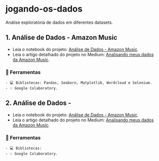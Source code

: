 # jogando-os-dados
Análise exploratória de dados em diferentes datasets.

## 1. Análise de Dados - Amazon Music
  - Leia o notebook do projeto: [Análise de Dados - Amazon Music](https://github.com/barbaramit/Airbnb_Data_Analysis_SF/blob/main/Analisando_os_Dados_Airbnb_SF.ipynb).
  - Leia o artigo detalhado do projeto no Medium: [Analisando meus dados da Amazon Music](https://github.com/barbaramit/Airbnb_Data_Analysis_SF/blob/main/Analisando_os_Dados_Airbnb_SF.ipynb).

###  🚀 Ferramentas 

    - 💻 Bibliotecas: Pandas, Seaborn, Matplotlib, Wordcloud e Selenium.
    - 💡 Google Colaboratory.

## 2. Análise de Dados - 
  - Leia o notebook do projeto: [Análise de Dados - Amazon Music](https://github.com/barbaramit/Airbnb_Data_Analysis_SF/blob/main/Analisando_os_Dados_Airbnb_SF.ipynb).
  - Leia o artigo detalhado do projeto no Medium: [Analisando meus dados da Amazon Music](https://github.com/barbaramit/Airbnb_Data_Analysis_SF/blob/main/Analisando_os_Dados_Airbnb_SF.ipynb).

###  🚀 Ferramentas 

    - 💻 Bibliotecas: 
    - 💡 Google Colaboratory.
  
